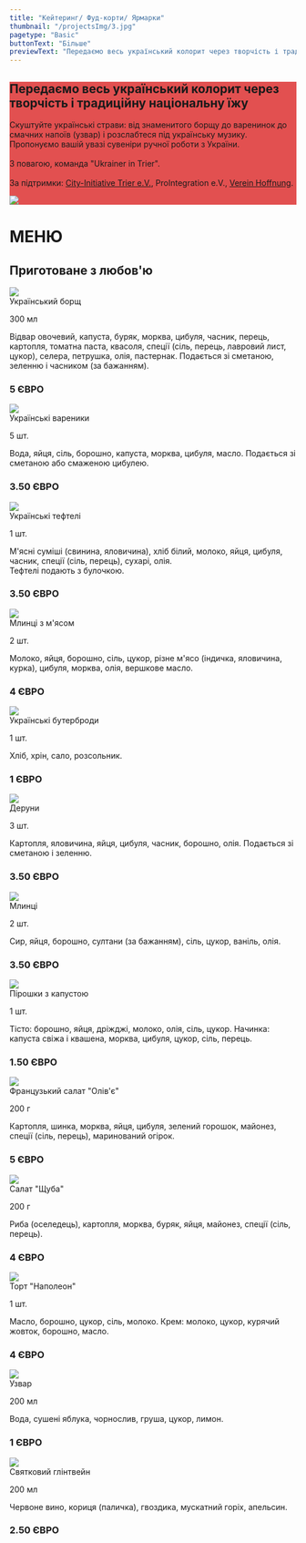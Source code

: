 ```yaml
---
title: "Кейтеринг/ Фуд-корти/ Ярмарки"
thumbnail: "/projectsImg/3.jpg"
pagetype: "Basic"
buttonText: "Бiльше"
previewText: "Передаємо весь український колорит через творчість і традиційну  національну їжу."
---
```


<div class=' m-0 bg-fixed bg-cover'>
    <div style='background-color: rgba(220, 38, 38, 0.8)' class='py-8'>
        <div class='grid lg:grid-cols-2 3xl:gap-16 lg:gap-4 gap-2 mx-auto container px-7'>
        <div class='text-left flex flex-col justify-center'>
          <h2 class='text-white text-3xl font-bold pt-4'>Передаємо весь український колорит через творчість і традиційну  національну їжу</h2>
        <p class='text-white py-4 text-xl text-justify'>Скуштуйте українські страви: від знаменитого борщу до варенинок до смачних напоїв (узвар) і розслабтеся під українську музику. Пропонуємо вашій увазі сувеніри ручної роботи з України.<br><br>
З повагою, команда "Ukrainer in Trier".<br><br>
За підтримки: 
<a href="https://treffpunkt-trier.de/" class="underline hover:text-red-200">City-Initiative Trier e.V.</a>, ProIntegration e.V., <a href="https://www.facebook.com/mwanzek1" class="underline hover:text-red-200">Verein Hoffnung</a>.</p>
    </div>
    <div class='flex flex-col justify-center relative p-0'>
        <img src='/cateringImg/catering_cover.jpg' class='pb-2 md:w-full lg:w-full 3xl:w-full m-auto md:m-0 lg:m-0 3xl:m-0'>
    </div>
    </div>
    </div>
    <div class="mt-12 sm:mx-16">
    <h1 class='uppercase text-4xl text-black dark:text-white text-center font-bold pt-6 mb-2'>
МЕНЮ</h1> 
<h2 class='text-red-600 text-2xl text-center italic pt-0 mb-6'>Приготоване з любов'ю</h2>
<!-- dishes list -->
<div class='grid grid-cols-1 gap-2 sm:grid-cols-2 m-2 lg:grid-cols-3'>
    <div class="relative bg-gray-200 dark:bg-gray-900">
            <img class="inline-block object-cover w-full h-64"
              src="/cateringImg/borshh.webp">
        <div class="inline-block align-top w-full p-4"> 
          <div class="relative align-top block text-xl font-semibold">Український борщ
          </div>   
          <p class="italic">300 мл</p>
          <div class="relative inline-block align-top text-ellipsis text-sm font-normal pt-4">
          Відвар овочевий, капуста, буряк, морква, цибуля, часник, перець, картопля, томатна паста, квасоля, спеції (сіль, перець, лавровий лист, цукор), селера, петрушка, олія, пастернак. Подається зі сметаною, зеленню і часником (за бажанням).
          <h3 class="font-bold text-lg text-red-600 text-start pt-4">5 ЄВРО</h3>
          </div>   
        </div>  
</div>
    <div class="relative bg-gray-200 dark:bg-gray-900">
            <img class="inline-block object-cover w-full h-64"
              src="/cateringImg/vareniki.webp">
        <div class="inline-block align-top w-full p-4"> 
          <div class="relative align-top block text-xl font-semibold">Українські вареники
          </div>
          <p class="italic">5 шт.</p>
          <div class="relative inline-block align-top text-ellipsis text-sm font-normal pt-4">
          Вода, яйця, сіль, борошно, капуста, морква, цибуля, масло. Подається зі сметаною або смаженою цибулею.
          <h3 class="font-bold text-lg text-red-600 text-start pt-4">3.50 ЄВРО</h3>
          </div>   
        </div>  
    </div>
    <div class="relative block align-top  bg-gray-200 dark:bg-gray-900">
            <img class="inline-block object-cover w-full h-64"
              src="/cateringImg/catering3.webp">
        <div class="inline-block align-top w-full p-4"> 
          <div class="relative align-top block text-xl font-semibold">Українські тефтелі
          </div>
          <p class="italic">1 шт.</p>
          <div class="relative inline-block align-top text-ellipsis  text-sm font-normal pt-4">
         М'ясні суміші (свинина, яловичина), хліб білий, молоко, яйця, цибуля, часник, спеції (сіль, перець), сухарі, олія.
<br>
Тефтелі подають з булочкою.
          <h3 class="font-bold text-lg text-red-600 text-start pt-4">3.50 ЄВРО</h3>
          </div>   
        </div>  
    </div>
    <div class="relative block align-top  bg-gray-200 dark:bg-gray-900">
            <img class="inline-block object-cover w-full h-64"
              src="/cateringImg/catering4.webp">
        <div class="inline-block align-top w-full p-4"> 
          <div class="relative align-top block text-xl font-semibold">Млинці з м'ясом
          </div>
          <p class="italic">2 шт.</p>
          <div class="relative inline-block align-top text-ellipsis  text-sm font-normal pt-4">
          Молоко, яйця, борошно, сіль, цукор, різне м'ясо (індичка, яловичина, курка), цибуля, морква, олія, вершкове масло.
          <h3 class="font-bold text-lg text-red-600 text-start pt-4">4 ЄВРО</h3>
          </div>   
        </div>  
    </div>
    <div class="relative block align-top  bg-gray-200 dark:bg-gray-900">
            <img class="inline-block object-cover w-full h-64"
              src="/cateringImg/catering5.webp">
        <div class="inline-block align-top w-full p-4"> 
          <div class="relative align-top block text-xl font-semibold">Українські бутерброди
          </div>
          <p class="italic">1 шт.</p>
          <div class="relative inline-block align-top text-ellipsis  text-sm font-normal pt-4">
         Хліб, хрін, сало, розсольник.
          <h3 class="font-bold text-lg text-red-600 text-start pt-4">1 ЄВРО</h3>
          </div>   
        </div>  
    </div>
    <div class="relative block align-top  bg-gray-200 dark:bg-gray-900">
            <img class="inline-block object-cover w-full h-64"
              src="/cateringImg/catering6.webp">
        <div class="inline-block align-top w-full p-4"> 
          <div class="relative align-top block text-xl font-semibold">Деруни
          </div>
          <p class="italic">3 шт.</p>
          <div class="relative inline-block align-top text-ellipsis  text-sm font-normal pt-4">
          Картопля, яловичина, яйця, цибуля, часник, борошно, олія.
Подається зі сметаною і зеленню.
          <h3 class="font-bold text-lg text-red-600 text-start pt-4">3.50 ЄВРО</h3>
          </div>   
        </div>  
    </div>
    <div class="relative block align-top  bg-gray-200 dark:bg-gray-900">
            <img class="inline-block object-cover w-full h-64"
              src="/cateringImg/catering7.webp">
        <div class="inline-block align-top w-full p-4"> 
          <div class="relative align-top block text-xl font-semibold">Млинці
          </div>
          <p class="italic">2 шт.</p>
          <div class="relative inline-block align-top text-ellipsis  text-sm font-normal pt-4">
          Сир, яйця, борошно, султани (за бажанням), сіль, цукор, ваніль, олія.
          <h3 class="font-bold text-lg text-red-600 text-start pt-4">3.50 ЄВРО</h3>
          </div>   
        </div>  
    </div>
    <div class="relative block align-top  bg-gray-200 dark:bg-gray-900">
            <img class="inline-block object-cover w-full h-64"
              src="/cateringImg/catering8.webp">
        <div class="inline-block align-top w-full p-4"> 
          <div class="relative align-top block text-xl font-semibold">Пірошки з капустою
          </div>
          <p class="italic">1 шт.</p>
          <div class="relative inline-block align-top text-ellipsis  text-sm font-normal pt-4">
          Тісто: борошно, яйця, дріжджі, молоко, олія, сіль, цукор.
Начинка: капуста свіжа і квашена, морква, цибуля, цукор, сіль, перець.
          <h3 class="font-bold text-lg text-red-600 text-start pt-4">1.50 ЄВРО</h3>
          </div>   
        </div>  
    </div>
    <div class="relative block align-top  bg-gray-200 dark:bg-gray-900">
            <img class="inline-block object-cover w-full h-64"
              src="/cateringImg/catering9.webp">
        <div class="inline-block align-top w-full p-4"> 
          <div class="relative align-top block text-xl font-semibold">Французький салат "Олів'є"
          </div>
          <p class="italic">200 г</p>
          <div class="relative inline-block align-top text-ellipsis  text-sm font-normal pt-4">
         Картопля, шинка, морква, яйця, цибуля, зелений горошок, майонез, спеції (сіль, перець), маринований огірок.
          <h3 class="font-bold text-lg text-red-600 text-start pt-4">5 ЄВРО</h3>
          </div>   
        </div>  
    </div>
    <div class="relative block align-top  bg-gray-200 dark:bg-gray-900">
            <img class="inline-block object-cover w-full h-64"
              src="/cateringImg/seledka.webp">
        <div class="inline-block align-top w-full p-4"> 
          <div class="relative align-top block text-xl font-semibold">Салат "Щуба"
          </div>
          <p class="italic">200 г</p>
          <div class="relative inline-block align-top text-ellipsis  text-sm font-normal pt-4">
          Риба (оселедець), картопля, морква, буряк, яйця, майонез, спеції (сіль, перець).
          <h3 class="font-bold text-lg text-red-600 text-start pt-4">4 ЄВРО</h3>
          </div>   
        </div>  
    </div>
    <div class="relative block align-top  bg-gray-200 dark:bg-gray-900">
            <img class="inline-block object-cover w-full h-64"
              src="/cateringImg/napoleon.webp">
        <div class="inline-block align-top w-full p-4"> 
          <div class="relative align-top block text-xl font-semibold">Торт "Наполеон"
          </div>
          <p class="italic">1 шт.</p>
          <div class="relative inline-block align-top text-ellipsis  text-sm font-normal pt-4">
        Масло, борошно, цукор, сіль, молоко.
Крем: молоко, цукор, курячий жовток, борошно, масло.
          <h3 class="font-bold text-lg text-red-600 text-start pt-4">4 ЄВРО</h3>
          </div>   
        </div>  
    </div>
    <div class="relative block align-top  bg-gray-200 dark:bg-gray-900">
            <img class="inline-block object-cover w-full h-64"
              src="/cateringImg/uzvar.webp">
        <div class="inline-block align-top w-full p-4"> 
          <div class="relative align-top block text-xl font-semibold">Узвар
          </div>
          <p class="italic">200 мл</p>
          <div class="relative inline-block align-top text-ellipsis  text-sm font-normal pt-4">
          Вода, сушені яблука, чорнослив, груша, цукор, лимон.
          <h3 class="font-bold text-lg text-red-600 text-start pt-4">1 ЄВРО</h3>
          </div>   
        </div>  
    </div>
    <div class="relative block align-top  bg-gray-200 dark:bg-gray-900">
            <img class="inline-block object-cover w-full h-64"
              src="/cateringImg/glintvejn.webp">
        <div class="inline-block align-top w-full p-4"> 
          <div class="relative align-top block text-xl font-semibold">Святковий глінтвейн
          </div>
          <p class="italic">200 мл</p>
          <div class="relative inline-block align-top text-ellipsis  text-sm font-normal pt-4">
         Червоне вино, кориця (паличка), гвоздика, мускатний горіх, апельсин.
          <h3 class="font-bold text-lg text-red-600 text-start pt-4">2.50 ЄВРО</h3>
          </div>   
        </div>  
    </div>
<div>
    
</div>

</div>

</div>
</div>

